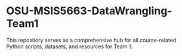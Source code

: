 # OSU-MSIS5663-DataWrangling-Team1
This repository serves as a comprehensive hub for all course-related Python scripts, datasets, and resources for Team 1.

